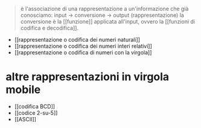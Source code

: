 >è l'associazione di una rappresentazione a un'informazione che già conosciamo:
input -> conversione -> output (rappresentazione)
la conversione è la [[funzione]] applicata all'input, ovvero la [[funzioni di codifica e decodifica]].

- [[rappresentazione o codifica dei numeri naturali]]
- [[rappresentazione o codifica dei numeri interi relativi]]
- [[rappresentazione o codifica di numeri con la virgola]]
# altre rappresentazioni in virgola mobile
- [[codifica BCD]]
- [[codice 2-su-5]]
- [[ASCII]]